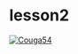 # lesson2
[![Couga54](https://circleci.com/github/Couga54/lesson2.svg?style=svg)](https://app.circleci.com/pipelines/github/Couga54/lesson2)
